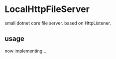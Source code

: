 # LocalHttpFileServer

small dotnet core file server. based on HttpListener.


## usage
now implementing...
